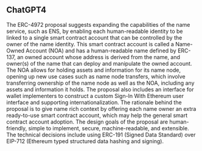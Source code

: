 ## ChatGPT4

The ERC-4972 proposal suggests expanding the capabilities of the name service, such as ENS, by enabling each human-readable identity to be linked to a single smart contract account that can be controlled by the owner of the name identity. This smart contract account is called a Name-Owned Account (NOA) and has a human-readable name defined by ERC-137, an owned account whose address is derived from the name, and owner(s) of the name that can deploy and manipulate the owned account. The NOA allows for holding assets and information for its name node, opening up new use cases such as name node transfers, which involve transferring ownership of the name node as well as the NOA, including any assets and information it holds. The proposal also includes an interface for wallet implementers to construct a custom Sign-In With Ethereum user interface and supporting internationalization. The rationale behind the proposal is to give name rich context by offering each name owner an extra ready-to-use smart contract account, which may help the general smart contract account adoption. The design goals of the proposal are human-friendly, simple to implement, secure, machine-readable, and extensible. The technical decisions include using ERC-191 (Signed Data Standard) over EIP-712 (Ethereum typed structured data hashing and signing).
